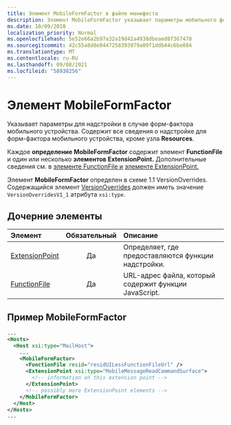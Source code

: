 ```yaml
---
title: Элемент MobileFormFactor в файле манифеста
description: Элемент MobileFormFactor указывает параметры мобильного форм-фактора для надстройки.
ms.date: 10/09/2018
localization_priority: Normal
ms.openlocfilehash: 5e52e66a2b97a32a19d42a4938dbeaed8f367478
ms.sourcegitcommit: 42c55a8d8e0447258393979a09f1ddb44c6be884
ms.translationtype: MT
ms.contentlocale: ru-RU
ms.lasthandoff: 09/08/2021
ms.locfileid: "58938256"
---
```

# <a name="mobileformfactor-element"></a>Элемент MobileFormFactor

Указывает параметры для надстройки в случае форм-фактора мобильного устройства. Содержит все сведения о надстройке для форм-фактора мобильного устройства, кроме узла **Resources**.

Каждое **определение MobileFormFactor** содержит элемент **FunctionFile** и один или несколько **элементов ExtensionPoint.** Дополнительные сведения см. в [элементе FunctionFile и](functionfile.md) [элементе ExtensionPoint.](extensionpoint.md)

Элемент **MobileFormFactor** определен в схеме 1.1 VersionOverrides. Содержащийся элемент [VersionOverrides](versionoverrides.md) должен иметь значение `VersionOverridesV1_1` атрибута `xsi:type`.

## <a name="child-elements"></a>Дочерние элементы

| Элемент                             | Обязательный | Описание  |
|:------------------------------------|:--------:|:-------------|
| [ExtensionPoint](extensionpoint.md) | Да      | Определяет, где предоставляются функции надстройки. |
| [FunctionFile](functionfile.md)     | Да      | URL-адрес файла, который содержит функции JavaScript.|

## <a name="mobileformfactor-example"></a>Пример MobileFormFactor

```xml
...
<Hosts>
  <Host xsi:type="MailHost">
    ...
    <MobileFormFactor>
      <FunctionFile resid="residUILessFunctionFileUrl" />
      <ExtensionPoint xsi:type="MobileMessageReadCommandSurface">
        <!-- information on this extension point -->
      </ExtensionPoint>
      <!-- possibly more ExtensionPoint elements -->
    </MobileFormFactor>
  </Host>
</Hosts>
...
```

